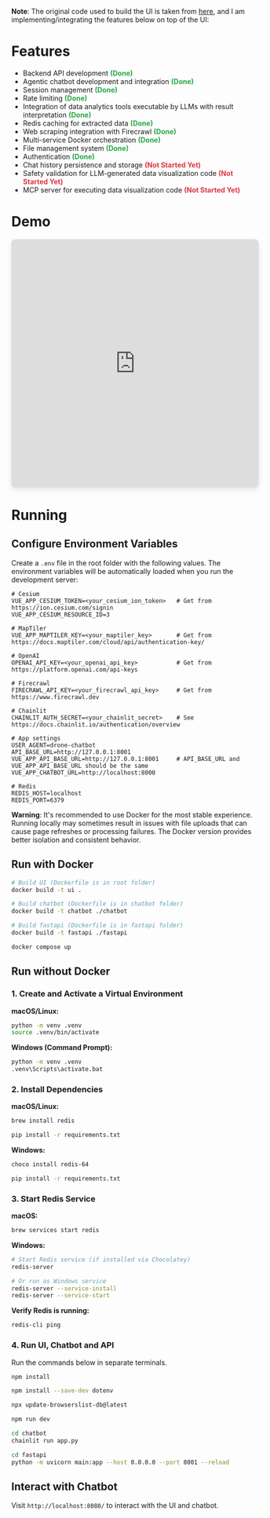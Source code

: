**Note**: The original code used to build the UI is taken from [here](https://github.com/ArduPilot/UAVLogViewer), and I am implementing/integrating the features below on top of the UI:

# Features

- Backend API development <span style="color: #28a745; font-weight: bold;">**(Done)**</span>
- Agentic chatbot development and integration <span style="color: #28a745; font-weight: bold;">**(Done)**</span>
- Session management <span style="color: #28a745; font-weight: bold;">**(Done)**</span>
- Rate limiting <span style="color: #28a745; font-weight: bold;">**(Done)**</span>
- Integration of data analytics tools executable by LLMs with result interpretation <span style="color: #28a745; font-weight: bold;">**(Done)**</span>
- Redis caching for extracted data <span style="color: #28a745; font-weight: bold;">**(Done)**</span>
- Web scraping integration with Firecrawl <span style="color: #28a745; font-weight: bold;">**(Done)**</span>
- Multi-service Docker orchestration <span style="color: #28a745; font-weight: bold;">**(Done)**</span>
- File management system <span style="color: #28a745; font-weight: bold;">**(Done)**</span>
- Authentication <span style="color: #28a745; font-weight: bold;">**(Done)**</span>
- Chat history persistence and storage <span style="color: #dc3545; font-weight: bold;">**(Not Started Yet)**</span>
- Safety validation for LLM-generated data visualization code <span style="color: #dc3545; font-weight: bold;">**(Not Started Yet)**</span>
- MCP server for executing data visualization code <span style="color: #dc3545; font-weight: bold;">**(Not Started Yet)**</span>

# Demo 

<div style="display: flex; justify-content: flex-start; margin-bottom: 20px;">
  <iframe width="1000" height="506" 
          src="https://www.youtube.com/embed/vtJJbjGfosw" 
          style="max-width: 1000px; border-radius: 8px; box-shadow: 0 4px 12px rgba(0,0,0,0.1);"
          frameborder="0" 
          allow="accelerometer; autoplay; clipboard-write; encrypted-media; gyroscope; picture-in-picture" 
          allowfullscreen>
  </iframe>
</div>

# Running  

## Configure Environment Variables

Create a `.env` file in the root folder with the following values. The environment variables will be automatically loaded when you run the development server:

```env 
# Cesium 
VUE_APP_CESIUM_TOKEN=<your_cesium_ion_token>   # Get from https://ion.cesium.com/signin
VUE_APP_CESIUM_RESOURCE_ID=3

# MapTiler 
VUE_APP_MAPTILER_KEY=<your_maptiler_key>       # Get from https://docs.maptiler.com/cloud/api/authentication-key/

# OpenAI 
OPENAI_API_KEY=<your_openai_api_key>           # Get from https://platform.openai.com/api-keys

# Firecrawl
FIRECRAWL_API_KEY=<your_firecrawl_api_key>     # Get from https://www.firecrawl.dev

# Chainlit
CHAINLIT_AUTH_SECRET=<your_chainlit_secret>    # See https://docs.chainlit.io/authentication/overview

# App settings
USER_AGENT=drone-chatbot
API_BASE_URL=http://127.0.0.1:8001
VUE_APP_API_BASE_URL=http://127.0.0.1:8001     # API_BASE_URL and VUE_APP_API_BASE_URL should be the same
VUE_APP_CHATBOT_URL=http://localhost:8000

# Redis 
REDIS_HOST=localhost
REDIS_PORT=6379
```

**Warning**: It's recommended to use Docker for the most stable experience. Running locally may sometimes result in issues with file uploads that can cause page refreshes or processing failures. The Docker version provides better isolation and consistent behavior. 


## Run with Docker 

```bash
# Build UI (Dockerfile is in root folder)
docker build -t ui .
```

```bash
# Build chatbot (Dockerfile is in chatbot folder)
docker build -t chatbot ./chatbot
``` 

```bash 
# Build fastapi (Dockerfile is in fastapi folder)
docker build -t fastapi ./fastapi
```

```bash
docker compose up
```

## Run without Docker

### 1. Create and Activate a Virtual Environment

**macOS/Linux:**
```bash
python -m venv .venv
source .venv/bin/activate
```

**Windows (Command Prompt):**
```bash
python -m venv .venv
.venv\Scripts\activate.bat
```

### 2. Install Dependencies 

**macOS/Linux:**
```bash
brew install redis

pip install -r requirements.txt
```

**Windows:**
```bash
choco install redis-64

pip install -r requirements.txt
```

### 3. Start Redis Service

**macOS:**
```bash
brew services start redis
```

**Windows:**
```bash
# Start Redis service (if installed via Chocolatey)
redis-server

# Or run as Windows service
redis-server --service-install
redis-server --service-start
```

**Verify Redis is running:**
```bash
redis-cli ping
```

### 4. Run UI, Chatbot and API

Run the commands below in separate terminals. 

```bash
npm install

npm install --save-dev dotenv

npx update-browserslist-db@latest

npm run dev
```

```bash
cd chatbot
chainlit run app.py
```

```bash
cd fastapi
python -m uvicorn main:app --host 0.0.0.0 --port 8001 --reload
```

## Interact with Chatbot

Visit `http://localhost:8080/` to interact with the UI and chatbot.
